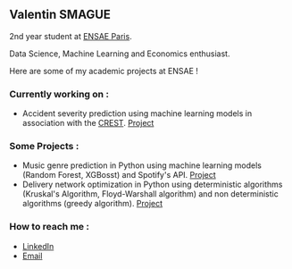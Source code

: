 ## Valentin SMAGUE

2nd year student at [ENSAE Paris](https://www.ensae.fr/).

Data Science, Machine Learning and Economics enthusiast.

Here are some of my academic projects at ENSAE !

### Currently working on :

* Accident severity prediction using machine learning models in association with the [CREST](https://crest.science/). [Project](https://github.com/solinemignot/statapp_sujet26)

### Some Projects :

* Music genre prediction in Python using machine learning models (Random Forest, XGBosst) and Spotify's API. [Project](https://github.com/TurboClem/Python-pour-la-Data-Science)
* Delivery network optimization in Python using deterministic algorithms (Kruskal's Algorithm, Floyd-Warshall algorithm) and non deterministic algorithms (greedy algorithm). [Project](https://github.com/VSmague/ensae-prog23)


### How to reach me :

* [LinkedIn](https://www.linkedin.com/in/valentin-smague/)
* [Email](valentin.smague@ensae.fr)
